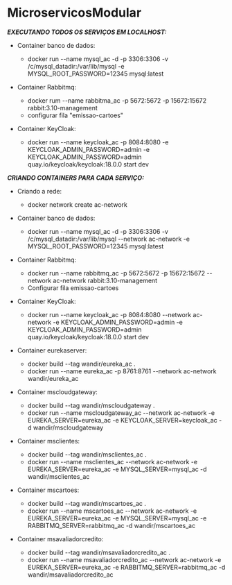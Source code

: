 # MicroservicosModular

***EXECUTANDO TODOS OS SERVIÇOS EM LOCALHOST:***

* Container banco de dados:
   * docker run --name mysql_ac -d -p 3306:3306 -v /c/mysql_datadir:/var/lib/mysql -e MYSQL_ROOT_PASSWORD=12345 mysql:latest

* Container Rabbitmq:
    * docker rum --name rabbitma_ac -p 5672:5672 -p 15672:15672 rabbit:3.10-management
    * configurar fila "emissao-cartoes"
  
* Container KeyCloak:
    * docker run --name keycloak_ac -p 8084:8080 -e KEYCLOAK_ADMIN_PASSWORD=admin -e KEYCLOAK_ADMIN_PASSWORD=admin quay.io/keycloak/keycloak:18.0.0 start dev
  
  
***CRIANDO CONTAINERS PARA CADA SERVIÇO:***

  * Criando a rede: 
    * docker network create ac-network
  
  * Container banco de dados:
    * docker run --name mysql_ac -d -p 3306:3306 -v /c/mysql_datadir:/var/lib/mysql --network ac-network -e MYSQL_ROOT_PASSWORD=12345 mysql:latest

  * Container Rabbitmq:
    * docker run --name rabbitmq_ac -p 5672:5672 -p 15672:15672  --network ac-network rabbit:3.10-management
    * Configurar fila emissao-cartoes
  
  * Container KeyCloak:
    * docker run --name keycloak_ac -p 8084:8080 --network ac-network -e KEYCLOAK_ADMIN_PASSWORD=admin -e KEYCLOAK_ADMIN_PASSWORD=admin quay.io/keycloak/keycloak:18.0.0 start dev
    
  * Container eurekaserver:
    * docker build --tag wandir/eureka_ac .
    * docker run --name eureka_ac -p 8761:8761 --network ac-network wandir/eureka_ac
    
  * Container mscloudgateway:
    * docker build --tag wandir/mscloudgateway .
    * docker run --name mscloudgateway_ac --network ac-network -e EUREKA_SERVER=eureka_ac  -e KEYCLOAK_SERVER=keycloak_ac -d wandir/mscloudgateway  
  
  * Container msclientes:
    * docker build --tag wandir/msclientes_ac .
    * docker run --name msclientes_ac --network ac-network -e EUREKA_SERVER=eureka_ac  -e MYSQL_SERVER=mysql_ac -d wandir/msclientes_ac   

  * Container mscartoes:
    * docker build --tag wandir/mscartoes_ac .
    * docker run --name mscartoes_ac --network ac-network -e EUREKA_SERVER=eureka_ac  -e MYSQL_SERVER=mysql_ac -e RABBITMQ_SERVER=rabbitmq_ac -d wandir/mscartoes_ac 

  * Container msavaliadorcredito:
    * docker build --tag wandir/msavaliadorcredito_ac .
    * docker run --name msavaliadorcredito_ac --network ac-network -e EUREKA_SERVER=eureka_ac -e RABBITMQ_SERVER=rabbitmq_ac -d wandir/msavaliadorcredito_ac    
  
